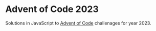 # Advent of Code 2023
Solutions in JavaScript to [Advent of Code](https://adventofcode.com/) challenages for year 2023.
